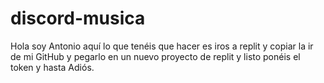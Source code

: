# discord-musica
Hola soy Antonio aquí lo que tenéis que hacer es iros a replit y copiar la ir de mi GitHub y pegarlo en un nuevo proyecto de replit y listo ponéis el token y hasta
Adiós.
